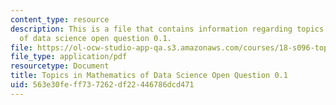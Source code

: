 ```yaml
---
content_type: resource
description: This is a file that contains information regarding topics in mathematics
  of data science open question 0.1.
file: https://ol-ocw-studio-app-qa.s3.amazonaws.com/courses/18-s096-topics-in-mathematics-of-data-science-fall-2015/563e30feff737262df22446786dcd471_MIT18_S096F15_Open0.1.pdf
file_type: application/pdf
resourcetype: Document
title: Topics in Mathematics of Data Science Open Question 0.1
uid: 563e30fe-ff73-7262-df22-446786dcd471
---
```

